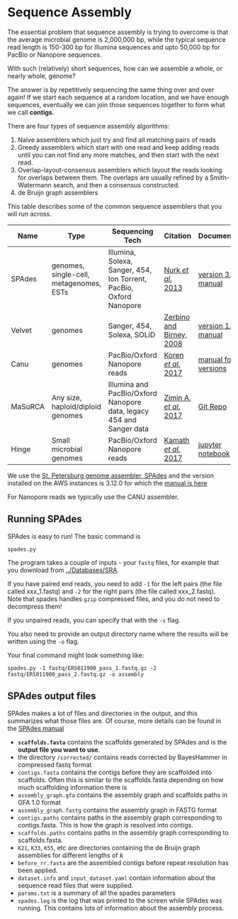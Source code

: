 # Sequence Assembly

The essential problem that sequence assembly is trying to overcome is that the average microbial genome is 2,000,000 bp, while the typical sequence read length is 150-300 bp for Illumina sequences and upto 50,000 bp for PacBio or Nanopore sequences.

With such (relatively) short sequences, how can we assemble a whole, or nearly whole, genome?

The answer is by repetitively sequencing the same thing over and over again! If we start each sequence at a random location, and we have enough sequences, eventually we can join those sequences together to form what we call **contigs**.

There are four types of sequence assembly algorithms:

1. Naive assemblers which just try and find all matching pairs of reads
2. Greedy assemblers which start with one read and keep adding reads until you can not find any more matches, and then start with the next read.
3. Overlap-layout-consensus assemblers which layout the reads looking for overlaps between them. The overlaps are usually refined by a Smith-Watermann search, and then a consensus constructed.
4. de Bruijn graph assemblers

This table describes some of the common sequence assemblers that you will run across. 

  **Name** | **Type** | **Sequencing Tech** | **Citation** | **Documentation** | **Homepage**
  --- | --- | --- | --- | --- | ---
SPAdes | genomes, single-cell, metagenomes, ESTs | Illumina, Solexa, Sanger, 454, Ion Torrent, PacBio, Oxford Nanopore |  [Nurk *et al.* 2013](https://link.springer.com/chapter/10.1007%2F978-3-642-37195-0_13) | [version 3.12 manual](http://cab.spbu.ru/files/release3.12.0/manual.html) |   [SPAdes](http://bioinf.spbau.ru/en/spades)
Velvet |  genomes  | Sanger, 454, Solexa, SOLiD | [Zerbino and Birney, 2008](https://genome.cshlp.org/content/18/5/821.long) | [version 1.12 manual](https://www.ebi.ac.uk/~zerbino/velvet/Manual.pdf) |   [EBI](http://www.ebi.ac.uk/~zerbino/velvet/)
Canu |  genomes  | PacBio/Oxford Nanopore reads |  [Koren *et al.* 2017](https://genome.cshlp.org/content/27/5/722) | [manual for all versions](https://canu.readthedocs.io/en/latest/quick-start.html) | [Git repo](https://github.com/marbl/canu)
MaSuRCA | Any size, haploid/diploid genomes | Illumina and PacBio/Oxford Nanopore data, legacy 454 and Sanger data | [Zimin A, *et al.* 2017](https://www.ncbi.nlm.nih.gov/pubmed/28130360) |   [Git Repo](https://github.com/alekseyzimin/masurca) | [Git Repo](https://github.com/alekseyzimin/masurca)
Hinge | Small microbial genomes | PacBio/Oxford Nanopore reads | [Kamath *et al.* 2017](https://genome.cshlp.org/content/27/5/747.full) | [jupyter notebook](https://github.com/HingeAssembler/HINGE-analyses) |   [Git repo](https://github.com/HingeAssembler/HINGE)
  

We use the [St. Petersburg genome assembler, SPAdes](http://cab.spbu.ru/software/spades/) and the version installed on the AWS instances is 3.12.0 for which the [manual is here](http://cab.spbu.ru/files/release3.12.0/manual.html)

For Nanopore reads we typically use the CANU assembler.

## Running SPAdes

SPAdes is easy to run! The basic command is 

```
spades.py
```

The program takes a couple of inputs - your `fastq` files, for example that you download from [../Databases/SRA](../Databases/SRA).

If you have paired end reads, you need to add `-1` for the left pairs (the file called xxx\_1.fastq) and `-2` for the right pairs (the file called xxx\_2.fastq). Note that spades handles `gzip` compressed files, and you do not need to decompress them!

If you unpaired reads, you can specify that with the `-s` flag.

You also need to provide an output directory name where the results will be written using the `-o` flag.

Your final command might look something like:

```
spades.py -1 fastq/ERS011900_pass_1.fastq.gz -2 fastq/ERS011900_pass_2.fastq.gz -o assembly
```

## SPAdes output files

SPAdes makes a lot of files and directories in the output, and this summarizes what those files are. Of course, more details can be found in the [SPAdes manual](http://cab.spbu.ru/files/release3.12.0/manual.html)

* **`scaffolds.fasta`** contains the scaffolds generated by SPAdes and is the **output file you want to use**.
* the directory `/corrected/` contains reads corrected by BayesHammer in compressed fastq format
* `contigs.fasta` contains the contigs before they are scaffolded into scaffolds. Often this is similar to the scaffolds.fasta depending on how much scaffolding information there is
* `assembly_graph.gfa` contains the assembly graph and scaffolds paths in GFA 1.0 format
* `assembly_graph.fastg` contains the assembly graph in FASTG format
* `contigs.paths` contains paths in the assembly graph corresponding to contigs.fasta. This is how the graph is resolved into contigs.
* `scaffolds.paths` contains paths in the assembly graph corresponding to scaffolds.fasta.
* `K21`, `K33`, `K55`, etc are directories containing the de Bruijn graph assemblies for different lengths of *k*
* `before_rr.fasta` are the assembled contigs before repeat resolution has been applied.
* `dataset.info` and `input_dataset.yaml` contain information about the sequence read files that were supplied.
* `params.txt` is a summary of all the spades parameters
* `spades.log` is the log that was printed to the screen while SPAdes was running. This contains lots of information about the assembly process.


